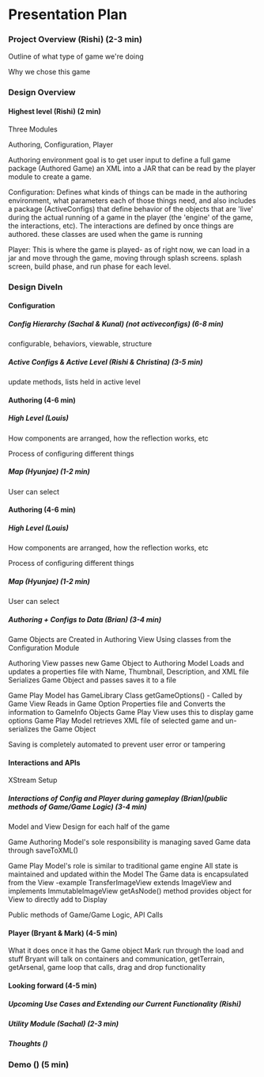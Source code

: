 # Presentation Plan

### Project Overview (Rishi) (2-3 min)

Outline of what type of game we're doing

Why we chose this game




### Design Overview

#### Highest level (Rishi) (2 min)

Three Modules

Authoring, Configuration, Player

Authoring environment goal is to get user input to define a full game package (Authored Game) an XML into a JAR that can be read by the player module to create a game.

Configuration: Defines what kinds of things can be made in the authoring environment, what parameters each of those things need, and also includes a package (ActiveConfigs) that define behavior of the objects that are 'live' during the actual running of a game in the player (the 'engine' of the game, the interactions, etc). The interactions are defined by once things are authored. these classes are used when the game is running

Player: This is where the game is played- as of right now, we can load in a jar and move through the game, moving through splash screens. 
splash screen, build phase, and run phase for each level.

### Design DiveIn

#### Configuration

##### Config Hierarchy (Sachal & Kunal) (not activeconfigs) (6-8 min)

configurable, behaviors, viewable, structure

##### Active Configs & Active Level (Rishi & Christina) (3-5 min)
update methods, lists held in active level

#### Authoring (4-6 min)

##### High Level (Louis)

How components are arranged, how the reflection works, etc

Process of configuring different things

##### Map (Hyunjae) (1-2 min)
User can select 


#### Authoring (4-6 min)

##### High Level (Louis)

How components are arranged, how the reflection works, etc

Process of configuring different things

##### Map (Hyunjae) (1-2 min)
User can select 



##### Authoring + Configs to Data (Brian) (3-4 min)

Game Objects are Created in Authoring View Using classes from the Configuration Module

Authoring View passes new Game Object to Authoring Model
    Loads and updates a properties file with Name, Thumbnail, Description, and XML file
    Serializes Game Object and passes saves it to a file
    
Game Play Model has GameLibrary Class
    getGameOptions() - Called by Game View
    Reads in Game Option Properties file and Converts the information to GameInfo Objects
    Game Play View uses this to display game options
    Game Play Model retrieves XML file of selected game and un-serializes the Game Object
    
Saving is completely automated to prevent user error or tampering

#### Interactions and APIs

XStream Setup

##### Interactions of Config and Player during gameplay (Brian)(public methods of Game/Game Logic) (3-4 min)

Model and View Design for each half of the game

Game Authoring
    Model's sole responsibility is managing saved Game data through saveToXML()
    
Game Play
    Model's role is similar to traditional game engine
    All state is maintained and updated within the Model
    The Game data is encapsulated from the View
        -example TransferImageView extends ImageView and implements ImmutableImageView
            getAsNode() method provides object for View to directly add to Display
            
    

Public methods of Game/Game Logic, API Calls



#### Player (Bryant & Mark) (4-5 min)

What it does once it has the Game object
Mark run through the load and stuff
Bryant will talk on containers and communication, getTerrain, getArsenal, game loop that calls, drag and drop functionality



#### Looking forward (4-5 min)

##### Upcoming Use Cases and Extending our Current Functionality (Rishi)

##### Utility Module (Sachal) (2-3 min)

##### Thoughts () 


### Demo () (5 min)

